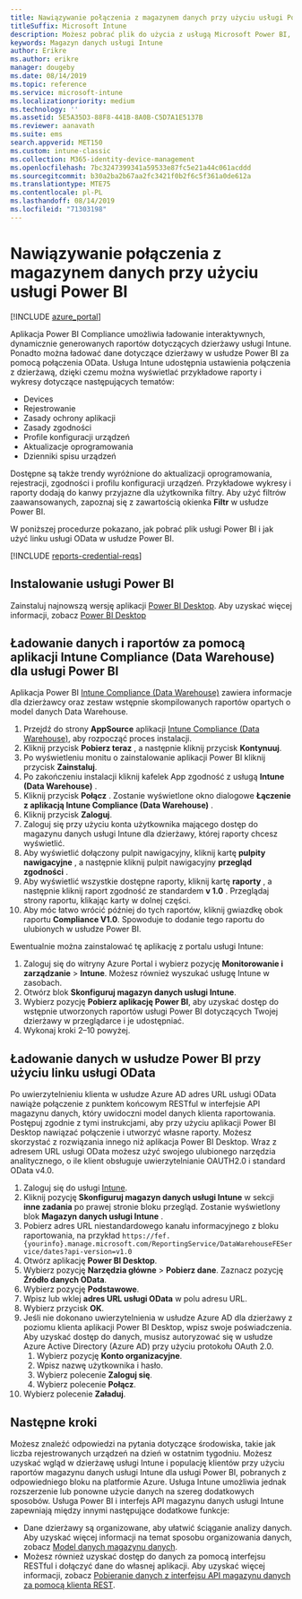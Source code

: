 ```yaml
---
title: Nawiązywanie połączenia z magazynem danych przy użyciu usługi Power BI
titleSuffix: Microsoft Intune
description: Możesz pobrać plik do użycia z usługą Microsoft Power BI, który umożliwia ładowanie interaktywnych, dynamicznie generowanych raportów dla dzierżawy usługi Microsoft Intune.
keywords: Magazyn danych usługi Intune
author: Erikre
ms.author: erikre
manager: dougeby
ms.date: 08/14/2019
ms.topic: reference
ms.service: microsoft-intune
ms.localizationpriority: medium
ms.technology: ''
ms.assetid: 5E5A35D3-88F8-441B-8A0B-C5D7A1E5137B
ms.reviewer: aanavath
ms.suite: ems
search.appverid: MET150
ms.custom: intune-classic
ms.collection: M365-identity-device-management
ms.openlocfilehash: 7bc3247399341a59533e87fc5e21a44c061acddd
ms.sourcegitcommit: b30a2ba2b67aa2fc3421f0b2f6c5f361a0de612a
ms.translationtype: MTE75
ms.contentlocale: pl-PL
ms.lasthandoff: 08/14/2019
ms.locfileid: "71303198"
---
```

# <a name="connect-to-the-data-warehouse-with-power-bi"></a>Nawiązywanie połączenia z magazynem danych przy użyciu usługi Power BI

[!INCLUDE [azure_portal](./includes/azure_portal.md)]

Aplikacja Power BI Compliance umożliwia ładowanie interaktywnych, dynamicznie generowanych raportów dotyczących dzierżawy usługi Intune. Ponadto można ładować dane dotyczące dzierżawy w usłudze Power BI za pomocą połączenia OData. Usługa Intune udostępnia ustawienia połączenia z dzierżawą, dzięki czemu można wyświetlać przykładowe raporty i wykresy dotyczące następujących tematów:  

- Devices
- Rejestrowanie
- Zasady ochrony aplikacji
- Zasady zgodności
- Profile konfiguracji urządzeń
- Aktualizacje oprogramowania
- Dzienniki spisu urządzeń

Dostępne są także trendy wyróżnione do aktualizacji oprogramowania, rejestracji, zgodności i profilu konfiguracji urządzeń. Przykładowe wykresy i raporty dodają do kanwy przyjazne dla użytkownika filtry. Aby użyć filtrów zaawansowanych, zapoznaj się z zawartością okienka **Filtr** w usłudze Power BI.

W poniższej procedurze pokazano, jak pobrać plik usługi Power BI i jak użyć linku usługi OData w usłudze Power BI.

[!INCLUDE [reports-credential-reqs](./includes/reports-credential-reqs.md)]

## <a name="install-power-bi"></a>Instalowanie usługi Power BI

Zainstaluj najnowszą wersję aplikacji [Power BI Desktop](https://aka.ms/intune/datawarehouseapi/installpowerbi). Aby uzyskać więcej informacji, zobacz [Power BI Desktop](https://powerbi.microsoft.com/desktop)

## <a name="load-the-data-and-reports-using-the-power-bi-intune-compliance-data-warehouse-app"></a>Ładowanie danych i raportów za pomocą aplikacji Intune Compliance (Data Warehouse) dla usługi Power BI

Aplikacja Power BI [Intune Compliance (Data Warehouse)](https://aka.ms/intune/datawarehouseapi/getpowerbiapp) zawiera informacje dla dzierżawcy oraz zestaw wstępnie skompilowanych raportów opartych o model danych Data Warehouse.

1. Przejdź do strony **AppSource** aplikacji [Intune Compliance (Data Warehouse)](https://aka.ms/intune/datawarehouseapi/getpowerbiapp), aby rozpocząć proces instalacji.
2. Kliknij przycisk **Pobierz teraz** , a następnie kliknij przycisk **Kontynuuj**.
3. Po wyświetleniu monitu o zainstalowanie aplikacji Power BI kliknij przycisk **Zainstaluj**.
4. Po zakończeniu instalacji kliknij kafelek App zgodność z usługą **Intune (Data Warehouse)** .
5. Kliknij przycisk **Połącz** . Zostanie wyświetlone okno dialogowe **Łączenie z aplikacją Intune Compliance (Data Warehouse)** .
6. Kliknij przycisk **Zaloguj**.
7. Zaloguj się przy użyciu konta użytkownika mającego dostęp do magazynu danych usługi Intune dla dzierżawy, której raporty chcesz wyświetlić.
8. Aby wyświetlić dołączony pulpit nawigacyjny, kliknij kartę **pulpity nawigacyjne** , a następnie kliknij pulpit nawigacyjny **przegląd zgodności** .
9. Aby wyświetlić wszystkie dostępne raporty, kliknij kartę **raporty** , a następnie kliknij raport zgodność ze standardem **v 1.0** . Przeglądaj strony raportu, klikając karty w dolnej części.
10. Aby móc łatwo wrócić później do tych raportów, kliknij gwiazdkę obok raportu **Compliance V1.0**. Spowoduje to dodanie tego raportu do ulubionych w usłudze Power BI.

Ewentualnie można zainstalować tę aplikację z portalu usługi Intune:

1. Zaloguj się do witryny Azure Portal i wybierz pozycję **Monitorowanie i zarządzanie** > **Intune**. Możesz również wyszukać usługę Intune w zasobach.
2. Otwórz blok **Skonfiguruj magazyn danych usługi Intune**.
3. Wybierz pozycję **Pobierz aplikację Power BI**, aby uzyskać dostęp do wstępnie utworzonych raportów usługi Power BI dotyczących Twojej dzierżawy w przeglądarce i je udostępniać.
4. Wykonaj kroki 2–10 powyżej.

## <a name="load-the-data-in-power-bi-using-the-odata-link"></a>Ładowanie danych w usłudze Power BI przy użyciu linku usługi OData

Po uwierzytelnieniu klienta w usłudze Azure AD adres URL usługi OData nawiąże połączenie z punktem końcowym RESTful w interfejsie API magazynu danych, który uwidoczni model danych klienta raportowania. Postępuj zgodnie z tymi instrukcjami, aby przy użyciu aplikacji Power BI Desktop nawiązać połączenie i utworzyć własne raporty. Możesz skorzystać z rozwiązania innego niż aplikacja Power BI Desktop. Wraz z adresem URL usługi OData możesz użyć swojego ulubionego narzędzia analitycznego, o ile klient obsługuje uwierzytelnianie OAUTH2.0 i standard OData v4.0.

1. Zaloguj się do usługi [Intune](https://go.microsoft.com/fwlink/?linkid=2090973).
2. Kliknij pozycję **Skonfiguruj magazyn danych usługi Intune** w sekcji **inne zadania** po prawej stronie bloku przegląd. Zostanie wyświetlony blok **Magazyn danych usługi Intune** .
3. Pobierz adres URL niestandardowego kanału informacyjnego z bloku raportowania, na przykład `https://fef.{yourinfo}.manage.microsoft.com/ReportingService/DataWarehouseFEService/dates?api-version=v1.0`
4. Otwórz aplikację **Power BI Desktop**.
5. Wybierz pozycję **Narzędzia główne** > **Pobierz dane**. Zaznacz pozycję **Źródło danych OData**.
6. Wybierz pozycję **Podstawowe**.
7. Wpisz lub wklej **adres URL usługi OData** w polu adresu URL.
8. Wybierz przycisk **OK**.
9. Jeśli nie dokonano uwierzytelnienia w usłudze Azure AD dla dzierżawy z poziomu klienta aplikacji Power BI Desktop, wpisz swoje poświadczenia. Aby uzyskać dostęp do danych, musisz autoryzować się w usłudze Azure Active Directory (Azure AD) przy użyciu protokołu OAuth 2.0.  
    1. Wybierz pozycję **Konto organizacyjne**.  
    2. Wpisz nazwę użytkownika i hasło.  
    3. Wybierz polecenie **Zaloguj się**.  
    4. Wybierz polecenie **Połącz**.  
10. Wybierz polecenie **Załaduj**.

## <a name="next-steps"></a>Następne kroki

Możesz znaleźć odpowiedzi na pytania dotyczące środowiska, takie jak liczba rejestrowanych urządzeń na dzień w ostatnim tygodniu. Możesz uzyskać wgląd w dzierżawę usługi Intune i populację klientów przy użyciu raportów magazynu danych usługi Intune dla usługi Power BI, pobranych z odpowiedniego bloku na platformie Azure. Usługa Intune umożliwia jednak rozszerzenie lub ponowne użycie danych na szereg dodatkowych sposobów. Usługa Power BI i interfejs API magazynu danych usługi Intune zapewniają między innymi następujące dodatkowe funkcje:

<!-- - You can use Power BI Desktop to create additional report types with your data. For example, you could create a custom chart representing the ratio of device manufactures in your enterprise. For more information about creating custom reports with Power BI and the Intune Data Warehouse, see `BLOG POST ON POWER BI`. -->
- Dane dzierżawy są organizowane, aby ułatwić ściąganie analizy danych. Aby uzyskać więcej informacji na temat sposobu organizowania danych, zobacz [Model danych magazynu danych](reports-ref-data-model.md).
- Możesz również uzyskać dostęp do danych za pomocą interfejsu RESTful i dołączyć dane do własnej aplikacji. Aby uzyskać więcej informacji, zobacz [Pobieranie danych z interfejsu API magazynu danych za pomocą klienta REST](reports-proc-data-rest.md).
